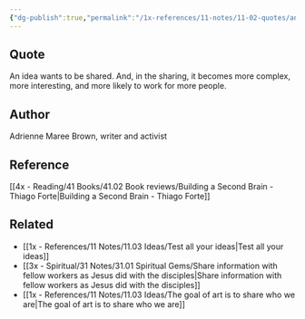 ```yaml
---
{"dg-publish":true,"permalink":"/1x-references/11-notes/11-02-quotes/an-idea-wants-to-be-shared-and-in-the-sharing-it-becomes-more-complex-more-interesting-and-more-likely-to-work-for-more-people-adrienne-maree/","title":"An idea wants to be shared. And, in the sharing, it becomes more complex, more interesting, and more likely to work for more people - Adrienne Maree","noteIcon":""}
---
```



## Quote
An idea wants to be shared. And, in the sharing, it becomes
more complex, more interesting, and more likely to work for more people.


## Author
Adrienne Maree Brown, writer and activist


## Reference
[[4x - Reading/41 Books/41.02 Book reviews/Building a Second Brain - Thiago Forte\|Building a Second Brain - Thiago Forte]]

## Related
- [[1x - References/11 Notes/11.03 Ideas/Test all your ideas\|Test all your ideas]]
- [[3x - Spiritual/31 Notes/31.01 Spiritual Gems/Share information with fellow workers as Jesus did with the disciples\|Share information with fellow workers as Jesus did with the disciples]]
- [[1x - References/11 Notes/11.03 Ideas/The goal of art is to share who we are\|The goal of art is to share who we are]]
